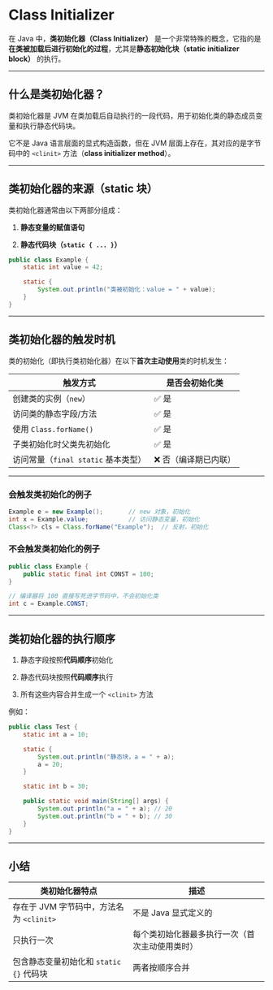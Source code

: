 
# Class Initializer

在 Java 中，**类初始化器（Class Initializer）** 是一个非常特殊的概念，它指的是**在类被加载后进行初始化的过程**，尤其是**静态初始化块（static initializer block）** 的执行。

---

## 什么是类初始化器？

类初始化器是 JVM 在类加载后自动执行的一段代码，用于初始化类的静态成员变量和执行静态代码块。

它不是 Java 语言层面的显式构造函数，但在 JVM 层面上存在，其对应的是字节码中的 `<clinit>` 方法（**class initializer method**）。

---

## 类初始化器的来源（static 块）

类初始化器通常由以下两部分组成：

1. **静态变量的赋值语句**
    
2. **静态代码块（`static { ... }`）**
    

```java
public class Example {
    static int value = 42;

    static {
        System.out.println("类被初始化：value = " + value);
    }
}
```

---

## 类初始化器的触发时机

类的初始化（即执行类初始化器）在以下**首次主动使用**类的时机发生：

|触发方式|是否会初始化类|
|---|---|
|创建类的实例（`new`）|✅ 是|
|访问类的静态字段/方法|✅ 是|
|使用 `Class.forName()`|✅ 是|
|子类初始化时父类先初始化|✅ 是|
|访问常量（`final static` 基本类型）|❌ 否（编译期已内联）|

---

### 会触发类初始化的例子

```java
Example e = new Example();       // new 对象，初始化
int x = Example.value;           // 访问静态变量，初始化
Class<?> cls = Class.forName("Example");  // 反射，初始化
```

### 不会触发类初始化的例子

```java
public class Example {
    public static final int CONST = 100;
}

// 编译器将 100 直接写死进字节码中，不会初始化类
int c = Example.CONST;
```

---

## 类初始化器的执行顺序

1. 静态字段按照**代码顺序**初始化
    
2. 静态代码块按照**代码顺序**执行
    
3. 所有这些内容合并生成一个 `<clinit>` 方法
    

例如：

```java
public class Test {
    static int a = 10;

    static {
        System.out.println("静态块，a = " + a);
        a = 20;
    }

    static int b = 30;

    public static void main(String[] args) {
        System.out.println("a = " + a); // 20
        System.out.println("b = " + b); // 30
    }
}
```

---

## 小结

|类初始化器特点|描述|
|---|---|
|存在于 JVM 字节码中，方法名为 `<clinit>`|不是 Java 显式定义的|
|只执行一次|每个类初始化器最多执行一次（首次主动使用类时）|
|包含静态变量初始化和 `static {}` 代码块|两者按顺序合并|
